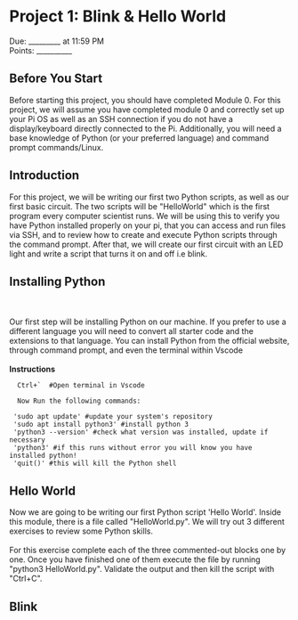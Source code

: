 
# Project 1: Blink & Hello World
Due: _________ at 11:59 PM <br>
Points: __________

## Before You Start
Before starting this project, you should have completed Module 0. For this project, we will assume you have completed module 0 and correctly set up your Pi OS as well as an SSH connection if you do not have a display/keyboard directly connected to the Pi. Additionally, you will need a base knowledge of Python (or your preferred language) and command prompt commands/Linux.

## Introduction
For this project, we will be writing our first two Python scripts, as well as our first basic circuit. The two scripts will be "HelloWorld" which is the first program every computer scientist runs. We will be using this to verify you have Python installed properly on your pi, that you can access and run files via SSH, and to review how to create and execute Python scripts through the command prompt. After that, we will create our first circuit with an LED light and write a script that turns it on and off i.e blink. 

## Installing Python
<br><Br>
Our first step will be installing Python on our machine. If you prefer to use a different language you will need to convert all starter code and the extensions to that language. You can install Python from the official website, through command prompt, and even the terminal within Vscode
<br><Br>
**Instructions**
```
  Ctrl+`  #Open terminal in Vscode

  Now Run the following commands:

 'sudo apt update' #update your system's repository
 'sudo apt install python3' #install python 3
 'python3 --version' #check what version was installed, update if necessary
 'python3' #if this runs without error you will know you have installed python!
 'quit()' #this will kill the Python shell 
```




## Hello World
Now we are going to be writing our first Python script 'Hello World'. Inside this module, there is a file called "HelloWorld.py". We will try out 3 different exercises to review some Python skills. <br><br>
For this exercise complete each of the three commented-out blocks one by one. Once you have finished one of them execute the file by running "python3 HelloWorld.py". Validate the output and then kill the script with "Ctrl+C". 


## Blink 

  















